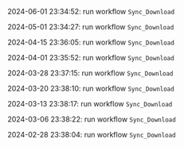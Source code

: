 2024-06-01 23:34:52: run workflow `Sync_Download` 

2024-05-01 23:34:27: run workflow `Sync_Download` 

2024-04-15 23:36:05: run workflow `Sync_Download` 

2024-04-01 23:35:52: run workflow `Sync_Download` 

2024-03-28 23:37:15: run workflow `Sync_Download` 

2024-03-20 23:38:10: run workflow `Sync_Download` 

2024-03-13 23:38:17: run workflow `Sync_Download` 

2024-03-06 23:38:22: run workflow `Sync_Download` 

2024-02-28 23:38:04: run workflow `Sync_Download` 


